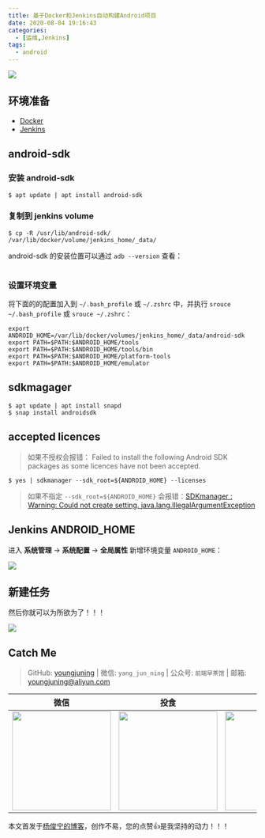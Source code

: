 ```yaml
---
title: 基于Docker和Jenkins自动构建Android项目
date: 2020-08-04 19:16:43
categories:
  - [运维,Jenkins]
tags:
  - android
---
```


![](https://i.loli.net/2020/08/09/M9PfYQahL2F5Z8C.png)

<!--more-->

## 环境准备

- [Docker](https://juejin.im/post/6844904111243001869#heading-11)
- [Jenkins](https://juejin.im/post/6844904152003248136)

## android-sdk

### 安装 android-sdk

```shell
$ apt update | apt install android-sdk
```

### 复制到 jenkins volume

```shell
$ cp -R /usr/lib/android-sdk/ /var/lib/docker/volume/jenkins_home/_data/
```

android-sdk 的安装位置可以通过 `adb --version` 查看：

<img src="https://user-gold-cdn.xitu.io/2020/5/9/171f7fae7cf4ff7a?w=864&h=230&f=png&s=176444" alt="" style="zoom: 75%;" />

### 设置环境变量

将下面的的配置加入到 `~/.bash_profile` 或 `~/.zshrc` 中，并执行 `srouce ~/.bash_profile` 或 `srouce ~/.zshrc`：

```
export ANDROID_HOME=/var/lib/docker/volumes/jenkins_home/_data/android-sdk
export PATH=$PATH:$ANDROID_HOME/tools
export PATH=$PATH:$ANDROID_HOME/tools/bin
export PATH=$PATH:$ANDROID_HOME/platform-tools
export PATH=$PATH:$ANDROID_HOME/emulator
```

## sdkmagager

```shell
$ apt update | apt install snapd
$ snap install androidsdk
```

## accepted licences

> 如果不授权会报错： Failed to install the following Android SDK packages as some licences have not been accepted.

```shell
$ yes | sdkmanager --sdk_root=${ANDROID_HOME} --licenses
```

> 如果不指定 `--sdk_root=${ANDROID_HOME}` 会报错：[SDKmanager : Warning: Could not create setting. java.lang.IllegalArgumentException](https://stackoverflow.com/questions/60730615/sdkmanager-warning-could-not-create-setting-java-lang-illegalargumentexcepti)

## Jenkins ANDROID_HOME

进入 **系统管理** -> **系统配置** -> **全局属性** 新增环境变量 `ANDROID_HOME`：

![](https://user-gold-cdn.xitu.io/2020/5/9/171f7fae8171f318?w=1980&h=486&f=png&s=65179)

## 新建任务

然后你就可以为所欲为了！！！

![](https://user-gold-cdn.xitu.io/2020/5/9/171f7fae81791d69?w=1890&h=1120&f=png&s=263338)

## Catch Me

> GitHub: [youngjuning](https://github.com/youngjuning) | 微信: `yang_jun_ning` | 公众号: `前端早茶馆` | 邮箱: youngjuning@aliyun.com

|                             微信                             |                             投食                             |                            公众号                            |
| :----------------------------------------------------------: | :----------------------------------------------------------: | :----------------------------------------------------------: |
| <img src="https://i.loli.net/2020/02/22/q2tLiGYvhIxm3Fl.jpg" width="200px"/> | <img src="https://i.loli.net/2020/02/23/q56X1eYZuITQpsj.png" width="200px"/> | <img src="https://i.loli.net/2020/07/28/6AyutjZ1XI4aUDV.jpg" width="200px"/> |

本文首发于[杨俊宁的博客](https://youngjuning.js.org/)，创作不易，您的点赞👍是我坚持的动力！！！
